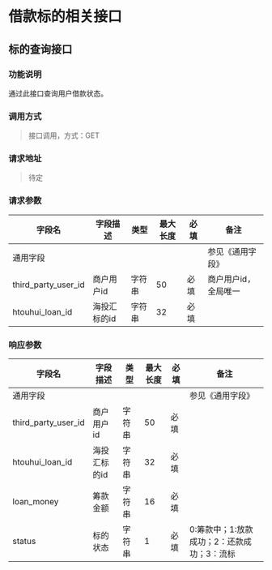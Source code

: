# 借款标的相关接口

## 标的查询接口

### 功能说明
通过此接口查询用户借款状态。

### 调用方式
> 接口调用，方式：GET
>

### 请求地址
> 待定
>

### 请求参数

| **字段名**          | **字段描述** | **类型** | **最大长度** | **必填** | **备注**             |
| ------------------- | ------------ | -------- | ------------ | -------- | -------------------- |
| 通用字段            |              |          |              |          | 参见《通用字段》     |
| third_party_user_id | 商户用户id   | 字符串   | 50           | 必填     | 商户用户id，全局唯一 |
| htouhui_loan_id     | 海投汇标的id | 字符串   | 32           | 必填     |                      |

### 响应参数

| **字段名**          | **字段描述** | **类型** | **最大长度** | **必填** | **备注**                                   |
| ------------------- | ------------ | -------- | ------------ | -------- | ------------------------------------------ |
| 通用字段            |              |          |              |          | 参见《通用字段》                           |
| third_party_user_id | 商户用户id   | 字符串   | 50           | 必填     |                                            |
| htouhui_loan_id     | 海投汇标的id | 字符串   | 32           | 必填     |                                            |
| loan_money          | 筹款金额     | 字符串   | 16           | 必填     |                                            |
| status              | 标的状态     | 字符串   | 1            | 必填     | 0:筹款中；1:放款成功；2：还款成功；3：流标 |

 